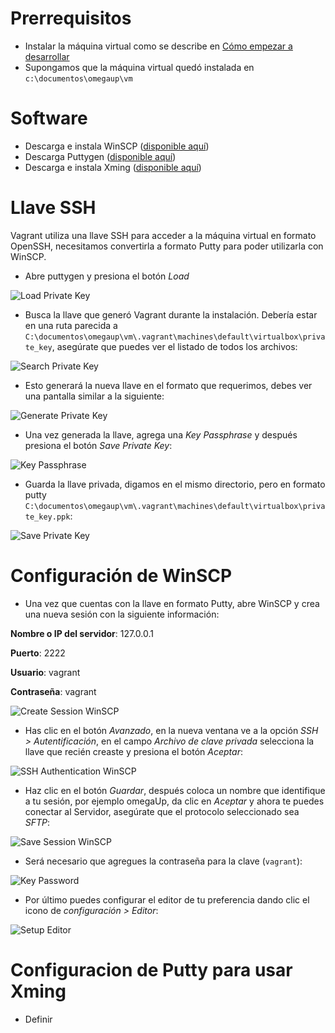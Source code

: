 # Prerrequisitos
* Instalar la máquina virtual como se describe en [Cómo empezar a desarrollar](https://github.com/omegaup/omegaup/blob/main/frontend/www/docs/C%C3%B3mo-empezar-a-desarrollar.md)
* Supongamos que la máquina virtual quedó instalada en `c:\documentos\omegaup\vm`

# Software
* Descarga e instala WinSCP ([disponible aquí](https://winscp.net/eng/download.php))
* Descarga Puttygen ([disponible aquí](https://winscp.net/eng/downloads.php#putty))
* Descarga e instala Xming ([disponible aquí](http://www.straightrunning.com/XmingNotes/#head-121))

# Llave SSH
Vagrant utiliza una llave SSH para acceder a la máquina virtual en formato OpenSSH, necesitamos convertirla a formato Putty para poder utilizarla con WinSCP.
* Abre puttygen y presiona el botón _Load_

![Load Private Key](https://i.ibb.co/2SD56RT/Putty-Gen-Load.png)

* Busca la llave que generó Vagrant durante la instalación. Debería estar en una ruta parecida a
`C:\documentos\omegaup\vm\.vagrant\machines\default\virtualbox\private_key`, asegúrate que puedes ver el listado de todos los archivos:

![Search Private Key](https://i.ibb.co/W64Rm94/Search-Private-Key.png)

* Esto generará la nueva llave en el formato que requerimos, debes ver una pantalla similar a la siguiente:

![Generate Private Key](https://i.ibb.co/8r3PKXw/Generate-Private-Key.png)

* Una vez generada la llave, agrega una _Key Passphrase_ y después presiona el botón _Save Private Key_:

![Key Passphrase](https://i.ibb.co/FzKD7VM/Save-Private-Key-With-Key-Passphrase.png)

* Guarda la llave privada, digamos en el mismo directorio, pero en formato putty
`C:\documentos\omegaup\vm\.vagrant\machines\default\virtualbox\private_key.ppk`:

![Save Private  Key](https://i.ibb.co/Tht3jXh/Save-Private-Key.png)

# Configuración de WinSCP

* Una vez que cuentas con la llave en formato Putty, abre WinSCP y crea una nueva sesión con la siguiente información:

**Nombre o IP del servidor**: 127.0.0.1

**Puerto**: 2222

**Usuario**: vagrant

**Contraseña**: vagrant

![Create Session WinSCP](https://i.ibb.co/fM4LN3m/Create-Session-Win-SCP.png)

* Has clic en el botón _Avanzado_, en la nueva ventana ve a la opción _SSH > Autentificación_, en el campo _Archivo de clave privada_ selecciona la llave que recién creaste y presiona el botón _Aceptar_:

![SSH Authentication WinSCP](https://i.ibb.co/RY3nsDj/SSH-Authentication-Win-SCP.png)

* Haz clic en el botón _Guardar_, después coloca un nombre que identifique a tu sesión, por ejemplo omegaUp, da clic en _Aceptar_ y ahora te puedes conectar al Servidor, asegúrate que el protocolo seleccionado sea _SFTP_:

![Save Session WinSCP](https://i.ibb.co/Y8zYr04/Save-Session-Win-SCP.png)

* Será necesario que agregues la contraseña para la clave (`vagrant`):

![Key Password](https://i.ibb.co/vYkG6k5/Key-Password.png)

* Por último puedes configurar el editor de tu preferencia dando clic el icono de _configuración > Editor_:

![Setup Editor](https://i.ibb.co/yVW5TsM/Setup-Editor.png)

# Configuracion de Putty para usar Xming
* Definir